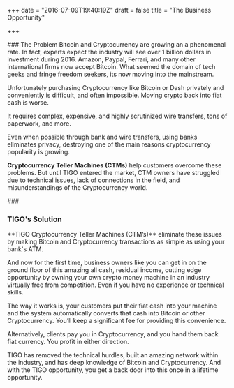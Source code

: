 +++
date = "2016-07-09T19:40:19Z"
draft = false
title = "The Business Opportunity"

+++
<div class="u-column u-column--hd6 u-column--md12">
  <div class="Information-info">
###     The Problem
   Bitcoin and Cryptocurrency are growing an a phenomenal rate. In fact, experts expect the industry will see over 1 billion dollars in investment during 2016. Amazon, Paypal, Ferrari, and many other international firms now accept Bitcoin. What seemed the domain of tech geeks and fringe freedom seekers, its now moving into the mainstream.
   
Unfortunately purchasing Cryptocurrency like Bitcoin or Dash privately and conveniently is difficult, and often impossible. Moving crypto back into fiat cash is worse.

It requires complex, expensive, and highly scrutinized wire transfers, tons of paperwork, and more.

Even when possible through bank and wire transfers, using banks eliminates privacy, destroying one of the main reasons cryptocurrency popularity is growing.

**Cryptocurrency Teller Machines (CTMs)** help customers overcome these problems. But until TIGO entered the market, CTM owners have struggled due to technical issues, lack of connections in the field, and misunderstandings of the Cryptocurrency world.
  </div>
</div>
<div class="u-column u-column--hd6 u-column--md12">
  <div class="Information-info">
###     <h3>TIGO's Solution</h3>
   **TIGO Cryptocurrency Teller Machines (CTM’s)** eliminate these issues by making Bitcoin and Cryptocurrency transactions as simple as using your bank's ATM.
   
 And now for the first time, business owners like you can get in on the ground floor of this amazing all cash, residual income, cutting edge opportunity by owning your own crypto money machine in an industry virtually free from competition. Even if you have no experience or technical skills.
 
 The way it works is, your customers put their fiat cash into your machine and the system automatically converts that cash into Bitcoin or other Cryptocurrency. You’ll keep a significant fee for providing this convenience.
 
 Alternatively, clients pay you in Cryptocurrency, and you hand them back fiat currency. You profit in either direction.
 
 TIGO has removed the technical hurdles, built an amazing network within the industry, and has deep knowledge of Bitcoin and Cryptocurrency. And with the TIGO opportunity, you get a back door into this once in a lifetime opportunity.
  </div>
</div>
